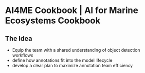 # AI4ME Cookbook | AI for Marine Ecosystems Cookbook

## The Idea
- Equip the team with a shared understanding of object detection workflows
- define how annotations fit into the model lifecycle
- develop a clear plan to maximize annotation team efficiency